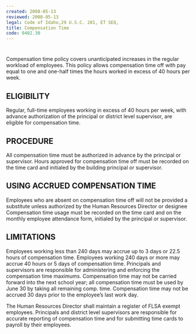 ```yaml
---
created: 2008-05-13
reviewed: 2008-05-13
legal: Code of Idaho,29 U.S.C. 201, ET SEQ,
title: Compensation Time
code: 0402.30
---
```


#  

Compensation time policy covers unanticipated increases in the regular workload of employees. This policy allows compensation time off with pay equal to one and one-half times the hours worked in excess of 40 hours per week.

## ELIGIBILITY

Regular, full-time employees working in excess of 40 hours per week, with advance authorization of the principal or district level supervisor, are eligible for compensation time.

## PROCEDURE

All compensation time must be authorized in advance by the principal or supervisor. Hours approved for compensation time off must be recorded on the time card and initialed by the building principal or supervisor.

## USING ACCRUED COMPENSATION TIME

Employees who are absent on compensation time off will not be provided a substitute unless authorized by the Human Resources Director or designee Compensation time usage must be recorded on the time card and on the monthly employee attendance form, initialed by the principal or supervisor.

## LIMITATIONS

Employees working less than 240 days may accrue up to 3 days or 22.5 hours of compensation time. Employees working 240 days or more may accrue 40 hours or 5 days of compensation time. Principals and supervisors are responsible for administering and enforcing the compensation time maximums. Compensation time may not be carried forward into the next school year; all compensation time must be used by June 30 by taking all remaining comp. time. Compensation time may not be accrued 30 days prior to the employee’s last work day.

The Human Resources Director shall maintain a register of FLSA exempt employees. Principals and district level supervisors are responsible for accurate reporting of compensation time and for submitting time cards to payroll by their employees.

